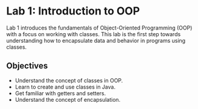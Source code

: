 # Lab 1: Introduction to OOP

Lab 1 introduces the fundamentals of Object-Oriented Programming (OOP) with a focus on working with classes.
This lab is the first step towards understanding how to encapsulate data and behavior in programs using classes.

## Objectives

- Understand the concept of classes in OOP.
- Learn to create and use classes in Java.
- Get familiar with getters and setters.
- Understand the concept of encapsulation.